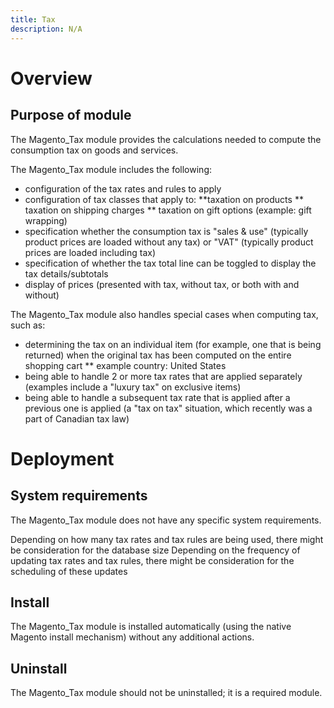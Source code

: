 ```yaml
---
title: Tax
description: N/A
---
```


# Overview

## Purpose of module

The Magento_Tax module provides the calculations needed to compute the consumption tax on goods and services.

The Magento_Tax module includes the following:

* configuration of the tax rates and rules to apply
* configuration of tax classes that apply to:
**taxation on products
** taxation on shipping charges
** taxation on gift options (example: gift wrapping)
* specification whether the consumption tax is "sales & use" (typically product prices are loaded without any tax) or "VAT" (typically product prices are loaded including tax)
* specification of whether the tax total line can be toggled to display the tax details/subtotals
* display of prices (presented with tax, without tax, or both with and without)

The Magento_Tax module also handles special cases when computing tax, such as:

* determining the tax on an individual item (for example, one that is being returned) when the original tax has been computed on the entire shopping cart
** example country: United States
* being able to handle 2 or more tax rates that are applied separately (examples include a "luxury tax" on exclusive items)
* being able to handle a subsequent tax rate that is applied after a previous one is applied (a "tax on tax" situation, which recently was a part of Canadian tax law)

# Deployment

## System requirements

The Magento_Tax module does not have any specific system requirements.

Depending on how many tax rates and tax rules are being used, there might be consideration for the database size
Depending on the frequency of updating tax rates and tax rules, there might be consideration for the scheduling of these updates

## Install

The Magento_Tax module is installed automatically (using the native Magento install mechanism) without any additional actions.

## Uninstall

The Magento_Tax module should not be uninstalled; it is a required module.
